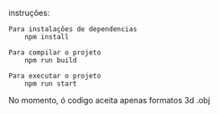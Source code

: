 instruções: 
    
    Para instalações de dependencias
        npm install
    
    Para compilar o projeto
        npm run build
    
    Para executar o projeto
        npm run start

No momento, ó codigo aceita apenas formatos 3d .obj